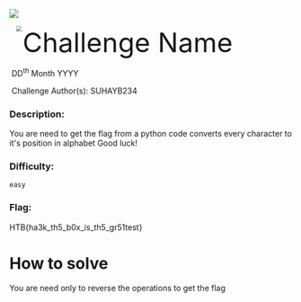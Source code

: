 ![](assets/images/banner.png)



<img src="assets/images/htb.png" style="margin-left: 20px; zoom: 60%;" align=left />    	<font size="10">Challenge Name</font>

​		DD<sup>th</sup> Month YYYY

​		Challenge Author(s): 
    SUHAYB234
​		

 



### Description:

You are need to get the flag from a python code converts every character to it's position in alphabet
Good luck!

### Difficulty:

`easy`

### Flag:

HTB{ha3k_th5_b0x_is_th5_gr51test}

# How to solve
You are need only to reverse the operations to get the flag

